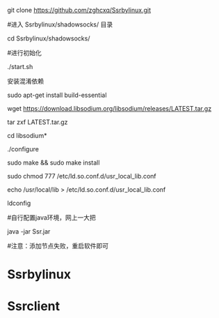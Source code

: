 


git clone https://github.com/zghcxq/Ssrbylinux.git

#进入 Ssrbylinux/shadowsocks/ 目录

cd Ssrbylinux/shadowsocks/


#进行初始化

./start.sh


安装混淆依赖 

sudo apt-get install build-essential

wget https://download.libsodium.org/libsodium/releases/LATEST.tar.gz

tar zxf LATEST.tar.gz

cd libsodium*

./configure

sudo make && sudo make install

sudo chmod 777 /etc/ld.so.conf.d/usr_local_lib.conf

echo /usr/local/lib > /etc/ld.so.conf.d/usr_local_lib.conf

ldconfig



#自行配置java环境，网上一大把

java -jar Ssr.jar


#注意：添加节点失败，重启软件即可



# Ssrbylinux
# Ssrclient
